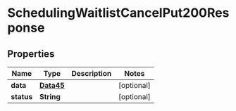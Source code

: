 

# SchedulingWaitlistCancelPut200Response


## Properties

Name | Type | Description | Notes
------------ | ------------- | ------------- | -------------
**data** | [**Data45**](Data45.md) |  |  [optional]
**status** | **String** |  |  [optional]



